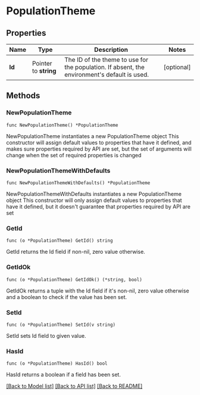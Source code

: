 # PopulationTheme

## Properties

Name | Type | Description | Notes
------------ | ------------- | ------------- | -------------
**Id** | Pointer to **string** | The ID of the theme to use for the population. If absent, the environment&#39;s default is used. | [optional] 

## Methods

### NewPopulationTheme

`func NewPopulationTheme() *PopulationTheme`

NewPopulationTheme instantiates a new PopulationTheme object
This constructor will assign default values to properties that have it defined,
and makes sure properties required by API are set, but the set of arguments
will change when the set of required properties is changed

### NewPopulationThemeWithDefaults

`func NewPopulationThemeWithDefaults() *PopulationTheme`

NewPopulationThemeWithDefaults instantiates a new PopulationTheme object
This constructor will only assign default values to properties that have it defined,
but it doesn't guarantee that properties required by API are set

### GetId

`func (o *PopulationTheme) GetId() string`

GetId returns the Id field if non-nil, zero value otherwise.

### GetIdOk

`func (o *PopulationTheme) GetIdOk() (*string, bool)`

GetIdOk returns a tuple with the Id field if it's non-nil, zero value otherwise
and a boolean to check if the value has been set.

### SetId

`func (o *PopulationTheme) SetId(v string)`

SetId sets Id field to given value.

### HasId

`func (o *PopulationTheme) HasId() bool`

HasId returns a boolean if a field has been set.


[[Back to Model list]](../README.md#documentation-for-models) [[Back to API list]](../README.md#documentation-for-api-endpoints) [[Back to README]](../README.md)


